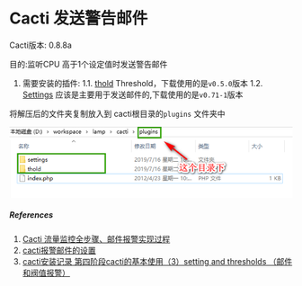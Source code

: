 # Cacti 发送警告邮件

Cacti版本: 0.8.8a

目的:监听CPU 高于1个设定值时发送警告邮件

1. 需要安装的插件:
1.1. [thold](https://docs.cacti.net/plugin:thold)  Threshold，下载使用的是`v0.5.0`版本
1.2. [Settings](https://docs.cacti.net/plugin:settings)  应该是主要用于发送邮件的,下载使用的是`v0.71-1`版本

将解压后的文件夹复制放入到 cacti根目录的`plugins` 文件夹中

![](images/190716/20190716183714.png)


##### References
1. [Cacti 流量监控全步骤、邮件报警实现过程](https://blog.csdn.net/redhat_xiaoguaishou/article/details/19335581)
2. [cacti报警邮件的设置](https://www.cnblogs.com/xzlive/p/10578140.html)
3. [cacti安装记录 第四阶段cacti的基本使用（3）setting and thresholds （邮件和阀值报警）](https://blog.csdn.net/xdnabl/article/details/51273395)